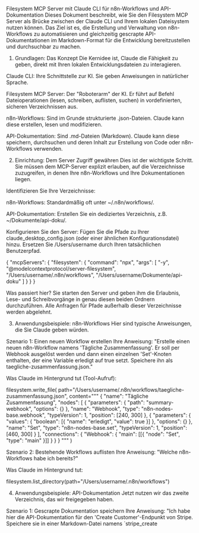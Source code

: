 Filesystem MCP Server mit Claude CLI für n8n-Workflows und API-Dokumentation
Dieses Dokument beschreibt, wie Sie den Filesystem MCP Server als Brücke zwischen der Claude CLI und Ihrem lokalen Dateisystem nutzen können. Das Ziel ist es, die Erstellung und Verwaltung von n8n-Workflows zu automatisieren und gleichzeitig gescrapte API-Dokumentationen im Markdown-Format für die Entwicklung bereitzustellen und durchsuchbar zu machen.

1. Grundlagen: Das Konzept
	 Die Kernidee ist, Claude die Fähigkeit zu geben, direkt mit Ihren lokalen Entwicklungsdateien zu interagieren.

Claude CLI: Ihre Schnittstelle zur KI. Sie geben Anweisungen in natürlicher Sprache.

Filesystem MCP Server: Der "Roboterarm" der KI. Er führt auf Befehl Dateioperationen (lesen, schreiben, auflisten, suchen) in vordefinierten, sicheren Verzeichnissen aus.

n8n-Workflows: Sind im Grunde strukturierte .json-Dateien. Claude kann diese erstellen, lesen und modifizieren.

API-Dokumentation: Sind .md-Dateien (Markdown). Claude kann diese speichern, durchsuchen und deren Inhalt zur Erstellung von Code oder n8n-Workflows verwenden.

2. Einrichtung: Dem Server Zugriff gewähren
	 Dies ist der wichtigste Schritt. Sie müssen dem MCP-Server explizit erlauben, auf die Verzeichnisse zuzugreifen, in denen Ihre n8n-Workflows und Ihre Dokumentationen liegen.

Identifizieren Sie Ihre Verzeichnisse:

n8n-Workflows: Standardmäßig oft unter ~/.n8n/workflows/.

API-Dokumentation: Erstellen Sie ein dediziertes Verzeichnis, z.B. ~/Dokumente/api-doku/.

Konfigurieren Sie den Server: Fügen Sie die Pfade zu Ihrer claude_desktop_config.json (oder einer ähnlichen Konfigurationsdatei) hinzu. Ersetzen Sie /Users/username durch Ihren tatsächlichen Benutzerpfad.

{
"mcpServers": {
"filesystem": {
"command": "npx",
"args": [
"-y",
"@modelcontextprotocol/server-filesystem",
"/Users/username/.n8n/workflows",
"/Users/username/Dokumente/api-doku"
]
}
}
}

Was passiert hier? Sie starten den Server und geben ihm die Erlaubnis, Lese- und Schreibvorgänge in genau diesen beiden Ordnern durchzuführen. Alle Anfragen für Pfade außerhalb dieser Verzeichnisse werden abgelehnt.

3. Anwendungsbeispiele: n8n-Workflows
	 Hier sind typische Anweisungen, die Sie Claude geben würden.

Szenario 1: Einen neuen Workflow erstellen
Ihre Anweisung: "Erstelle einen neuen n8n-Workflow namens 'Tägliche Zusammenfassung'. Er soll per Webhook ausgelöst werden und dann einen einzelnen 'Set'-Knoten enthalten, der eine Variable erledigt auf true setzt. Speichere ihn als taegliche-zusammenfassung.json."

Was Claude im Hintergrund tut (Tool-Aufruf):

filesystem.write_file(
path="/Users/username/.n8n/workflows/taegliche-zusammenfassung.json",
content="""
{
"name": "Tägliche Zusammenfassung",
"nodes": [
{
"parameters": {
"path": "summary-webhook",
"options": {}
},
"name": "Webhook",
"type": "n8n-nodes-base.webhook",
"typeVersion": 1,
"position": [240, 300]
},
{
"parameters": {
"values": { "boolean": [{ "name": "erledigt", "value": true }] },
"options": {}
},
"name": "Set",
"type": "n8n-nodes-base.set",
"typeVersion": 1,
"position": [460, 300]
}
],
"connections": {
"Webhook": { "main": [[{ "node": "Set", "type": "main" }]] }
}
}
"""
)

Szenario 2: Bestehende Workflows auflisten
Ihre Anweisung: "Welche n8n-Workflows habe ich bereits?"

Was Claude im Hintergrund tut:

filesystem.list_directory(path="/Users/username/.n8n/workflows")

4. Anwendungsbeispiele: API-Dokumentation
	 Jetzt nutzen wir das zweite Verzeichnis, das wir freigegeben haben.

Szenario 1: Gescrapte Dokumentation speichern
Ihre Anweisung: "Ich habe hier die API-Dokumentation für den 'Create Customer'-Endpunkt von Stripe. Speichere sie in einer Markdown-Datei namens `stripe_create
